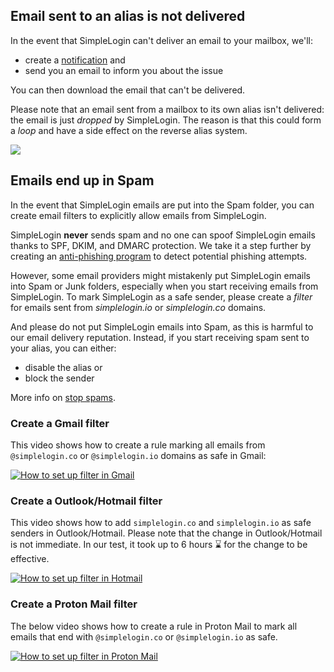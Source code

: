 

## Email sent to an alias is not delivered

In the event that SimpleLogin can't deliver an email to your mailbox, we'll:

- create a [notification](https://app.simplelogin.io/dashboard/notifications) and
- send you an email to inform you about the issue


You can then download the email that can't be delivered.

Please note that an email sent from a mailbox to its own alias isn't delivered: the email is just *dropped* by SimpleLogin. The reason is that this could form a *loop* and have a side effect on the reverse alias system.

![](troubleshooting/loop.png)

## Emails end up in Spam

In the event that SimpleLogin emails are put into the Spam folder, you can create email filters to explicitly allow emails from SimpleLogin.

SimpleLogin **never** sends spam and no one can spoof SimpleLogin emails thanks to SPF, DKIM, and DMARC protection. We take it a step further by creating an [anti-phishing program](anti-phishing.md) to detect potential phishing attempts.

However, some email providers might mistakenly put SimpleLogin emails into Spam or Junk folders, especially when you start receiving emails from SimpleLogin. To mark SimpleLogin as a safe sender, please create a *filter* for emails sent from *simplelogin.io* or *simplelogin.co* domains.

And please do not put SimpleLogin emails into Spam, as this is harmful to our email delivery reputation. Instead, if you start receiving spam sent to your alias, you can either:

- disable the alias or
- block the sender

More info on [stop spams](block-sender.md).

### Create a Gmail filter

This video shows how to create a rule marking all emails from `@simplelogin.co` or `@simplelogin.io` domains as safe in Gmail:

[![How to set up filter in Gmail](https://img.youtube.com/vi/se-QIH-AmJc/0.jpg)](https://www.youtube.com/watch?v=se-QIH-AmJc)

### Create a Outlook/Hotmail filter

This video shows how to add `simplelogin.co` and `simplelogin.io` as safe senders in Outlook/Hotmail. Please note that the change in Outlook/Hotmail is not immediate. In our test, it took up to 6 hours ⌛️ for the change to be effective.

[![How to set up filter in Hotmail](https://img.youtube.com/vi/Qk2TZA-ORx0/0.jpg)](https://www.youtube.com/watch?v=Qk2TZA-ORx0)

### Create a Proton Mail filter

The below video shows how to create a rule in Proton Mail to mark all emails that end with `@simplelogin.co` or `@simplelogin.io` as safe.

[![How to set up filter in Proton Mail](getting-started/proton-filter.png)](https://proton.me/support/spam-filtering)
